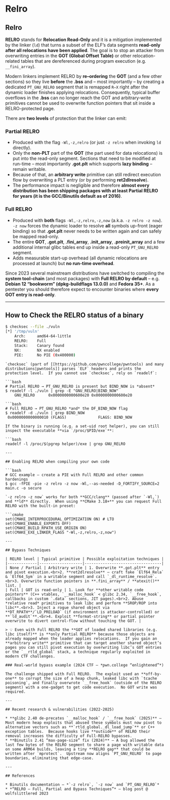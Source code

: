 # Relro


## Relro

**RELRO** stands for **Relocation Read-Only** and it is a mitigation implemented by the linker (`ld`) that turns a subset of the ELF’s data segments **read-only after all relocations have been applied**.  The goal is to stop an attacker from overwriting entries in the **GOT (Global Offset Table)** or other relocation-related tables that are dereferenced during program execution (e.g. `__fini_array`).

Modern linkers implement RELRO by **re–ordering** the **GOT** (and a few other sections) so they live **before** the **.bss** and – most importantly – by creating a dedicated `PT_GNU_RELRO` segment that is remapped `R–X` right after the dynamic loader finishes applying relocations.  Consequently, typical buffer overflows in the **.bss** can no longer reach the GOT and arbitrary‐write primitives cannot be used to overwrite function pointers that sit inside a RELRO-protected page.

There are **two levels** of protection that the linker can emit:

### Partial RELRO

* Produced with the flag `-Wl,-z,relro` (or just `-z relro` when invoking `ld` directly).
* Only the **non-PLT** part of the **GOT** (the part used for data relocations) is put into the read-only segment.  Sections that need to be modified at run-time – most importantly **.got.plt** which supports **lazy binding** – remain writable.
* Because of that, an **arbitrary write** primitive can still redirect execution flow by overwriting a PLT entry (or by performing **ret2dlresolve**).
* The performance impact is negligible and therefore **almost every distribution has been shipping packages with at least Partial RELRO for years (it is the GCC/Binutils default as of 2016)**.

### Full RELRO

* Produced with **both** flags `-Wl,-z,relro,-z,now` (a.k.a. `-z relro -z now`).  `-z now` forces the dynamic loader to resolve **all** symbols up-front (eager binding) so that **.got.plt** never needs to be written again and can safely be mapped read-only.
* The entire **GOT**, **.got.plt**, **.fini_array**, **.init_array**, **.preinit_array** and a few additional internal glibc tables end up inside a read-only `PT_GNU_RELRO` segment.
* Adds measurable start-up overhead (all dynamic relocations are processed at launch) but **no run-time overhead**.

Since 2023 several mainstream distributions have switched to compiling the **system tool-chain** (and most packages) with **Full RELRO by default** – e.g. **Debian 12 “bookworm” (dpkg-buildflags 13.0.0)** and **Fedora 35+**.  As a pentester you should therefore expect to encounter binaries where **every GOT entry is read-only**.

---

## How to Check the RELRO status of a binary

```bash
$ checksec --file ./vuln
[*] '/tmp/vuln'
    Arch:     amd64-64-little
    RELRO:    Full
    Stack:    Canary found
    NX:       NX enabled
    PIE:      No PIE (0x400000)
```
```
`checksec` (part of [[https://github.com/pwncollege/pwntools) and many distributions|pwntools]] parses `ELF` headers and prints the protection level.  If you cannot use `checksec`, rely on `readelf`:

```bash
# Partial RELRO → PT_GNU_RELRO is present but BIND_NOW is *absent*
$ readelf -l ./vuln | grep -E "GNU_RELRO|BIND_NOW"
    GNU_RELRO      0x0000000000600e20 0x0000000000600e20
```
```
```bash
# Full RELRO → PT_GNU_RELRO *and* the DF_BIND_NOW flag
$ readelf -d ./vuln | grep BIND_NOW
 0x0000000000000010 (FLAGS)              FLAGS: BIND_NOW
```
```
If the binary is running (e.g. a set-uid root helper), you can still inspect the executable **via `/proc/$PID/exe`**:

```bash
readelf -l /proc/$(pgrep helper)/exe | grep GNU_RELRO
```
```
---

## Enabling RELRO when compiling your own code

```bash
# GCC example – create a PIE with Full RELRO and other common hardenings
$ gcc -fPIE -pie -z relro -z now -Wl,--as-needed -D_FORTIFY_SOURCE=2 main.c -o secure
```
```
`-z relro -z now` works for both **GCC/clang** (passed after `-Wl,`) and **ld** directly.  When using **CMake 3.18+** you can request Full RELRO with the built-in preset:

```cmake
set(CMAKE_INTERPROCEDURAL_OPTIMIZATION ON) # LTO
set(CMAKE_ENABLE_EXPORTS OFF)
set(CMAKE_BUILD_RPATH_USE_ORIGIN ON)
set(CMAKE_EXE_LINKER_FLAGS "-Wl,-z,relro,-z,now")
```
```
---

## Bypass Techniques

| RELRO level | Typical primitive | Possible exploitation techniques |
|-------------|-------------------|----------------------------------|
| None / Partial | Arbitrary write | 1. Overwrite **.got.plt** entry and pivot execution.<br>2. **ret2dlresolve** – craft fake `Elf64_Rela` & `Elf64_Sym` in a writable segment and call `_dl_runtime_resolve`.<br>3. Overwrite function pointers in **.fini_array** / **atexit()** list. |
| Full | GOT is read-only | 1. Look for **other writable code pointers** (C++ vtables, `__malloc_hook` < glibc 2.34, `__free_hook`, callbacks in custom `.data` sections, JIT pages).<br>2. Abuse *relative read* primitives to leak libc and perform **SROP/ROP into libc**.<br>3. Inject a rogue shared object via **DT_RPATH**/`LD_PRELOAD` (if environment is attacker-controlled) or **`ld_audit`**.<br>4. Exploit **format-string** or partial pointer overwrite to divert control-flow without touching the GOT. |

> 💡 Even with Full RELRO the **GOT of loaded shared libraries (e.g. libc itself)** is **only Partial RELRO** because those objects are already mapped when the loader applies relocations.  If you gain an **arbitrary write** primitive that can target another shared object’s pages you can still pivot execution by overwriting libc’s GOT entries or the `__rtld_global` stack, a technique regularly exploited in modern CTF challenges.

### Real-world bypass example (2024 CTF – *pwn.college “enlightened”*)

The challenge shipped with Full RELRO.  The exploit used an **off-by-one** to corrupt the size of a heap chunk, leaked libc with `tcache poisoning`, and finally overwrote `__free_hook` (outside of the RELRO segment) with a one-gadget to get code execution.  No GOT write was required.

---

## Recent research & vulnerabilities (2022-2025)

* **glibc 2.40 de-precates `__malloc_hook` / `__free_hook` (2025)** – Most modern heap exploits that abused these symbols must now pivot to alternative vectors such as **`rtld_global._dl_load_jump`** or C++ exception tables.  Because hooks live **outside** of RELRO their removal increases the difficulty of Full-RELRO bypasses.
* **Binutils 2.41 “max-page-size” fix (2024)** – A bug allowed the last few bytes of the RELRO segment to share a page with writable data on some ARM64 builds, leaving a tiny **RELRO gap** that could be written after `mprotect`.  Upstream now aligns `PT_GNU_RELRO` to page boundaries, eliminating that edge-case.

---

## References

* Binutils documentation – *`-z relro`, `-z now` and `PT_GNU_RELRO`*  
* *“RELRO – Full, Partial and Bypass Techniques”* – blog post @ wolfslittlered 2023


